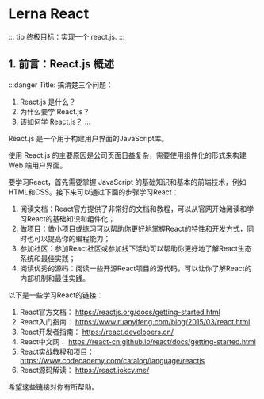 # Lerna React

::: tip
终极目标：实现一个 react.js.
:::

## 1. 前言：React.js 概述

:::danger Title: 搞清楚三个问题：
1. React.js 是什么？
2. 为什么要学 React.js？
3. 该如何学 React.js？
:::

React.js 是一个用于构建用户界面的JavaScript库。

使用 React.js 的主要原因是公司页面日益复杂，需要使用组件化的形式来构建 Web 端用户界面。

要学习React，首先需要掌握 JavaScript 的基础知识和基本的前端技术，例如HTML和CSS。接下来可以通过下面的步骤学习React：

1.	阅读文档：React官方提供了非常好的文档和教程，可以从官网开始阅读和学习React的基础知识和组件化；
2.	做项目：做小项目或练习可以帮助你更好地掌握React的特性和开发方式，同时也可以提高你的编程能力；
3.	参加社区：参加React社区或参加线下活动可以帮助你更好地了解React生态系统和最佳实践；
4.	阅读优秀的源码：阅读一些开源React项目的源代码，可以让你了解React的内部机制和最佳实践。

以下是一些学习React的链接：

1. React官方文档： https://reactjs.org/docs/getting-started.html
2. React入门指南： https://www.ruanyifeng.com/blog/2015/03/react.html
3. React开发者指南： https://react.developers.cn/
4. React中文网： https://react-cn.github.io/react/docs/getting-started.html
5. React实战教程和项目： https://www.codecademy.com/catalog/language/reactjs
6. React源码解读： https://react.jokcy.me/

希望这些链接对你有所帮助。
